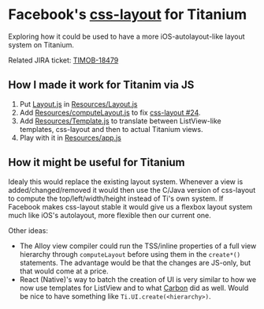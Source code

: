 # Facebook's [css-layout](https://github.com/facebook/css-layout) for Titanium

Exploring how it could be used to have a more iOS-autolayout-like layout system on Titanium.

Related JIRA ticket: [TIMOB-18479](https://jira.appcelerator.org/browse/TIMOB-18479)

## How I made it work for Titanim via JS

1. Put [Layout.js](https://github.com/facebook/css-layout/blob/master/src/Layout.js) in [Resources/Layout.js](Resources/Layout.js)
2. Add [Resources/computeLayout.js](Resources/computeLayout.js) to fix [css-layout #24](https://github.com/facebook/css-layout/issues/24).
3. Add [Resources/Template.js](Resources/Template.js) to translate between ListView-like templates, css-layout and then to actual Titanium views.
4. Play with it in [Resources/app.js](Resources/app.js)

## How it might be useful for Titanium

Idealy this would replace the existing layout system. Whenever a view is added/changed/removed it would then use the C/Java version of css-layout to compute the top/left/width/height instead of Ti's own system. If Facebook makes css-layout stable it would give us a flexbox layout system much like iOS's autolayout, more flexible then our current one.

Other ideas:

* The Alloy view compiler could run the TSS/inline properties of a full view hierarchy through `computeLayout` before using them in the `create*()` statements. The advantage would be that the changes are JS-only, but that would come at a price.
* React (Native)'s way to batch the creation of UI is very similar to how we now use templates for ListView and to what [Carbon](http://carbon.appersonlabs.com/api-documentation/) did as well. Would be nice to have something like `Ti.UI.create(<hierarchy>)`.
